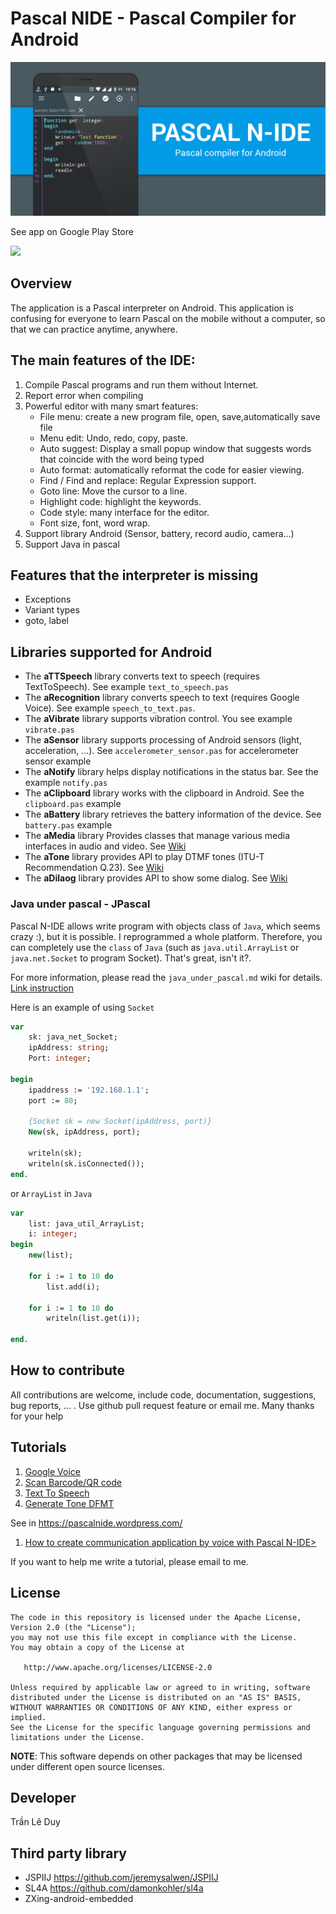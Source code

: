 # Pascal NIDE - Pascal Compiler for Android

![Wall](art/wall2.png)

See app on Google Play Store

<a href="https://play.google.com/store/apps/details?id=com.duy.pascal.compiler">
<img src="https://play.google.com/intl/en_us/badges/images/generic/en_badge_web_generic.png" width = 200/>
</a>

## Overview

The application is a Pascal interpreter on Android. This application is confusing for everyone to learn Pascal on the mobile without a computer, so that we can practice anytime, anywhere.

## The main features of the IDE:

  1. Compile Pascal programs and run them without Internet.
  2. Report error when compiling
  3. Powerful editor with many smart features: 
	    * File menu: create a new program file, open, save,automatically save file
	    * Menu edit: Undo, redo, copy, paste.
	    * Auto suggest: Display a small popup window that suggests words that coincide with the word being typed
	    * Auto format: automatically reformat the code for easier viewing.
	    * Find / Find and replace: Regular Expression support.
	    * Goto line: Move the cursor to a line.
	    * Highlight code: highlight the keywords.
	    * Code style: many interface for the editor.
	    * Font size, font, word wrap.
  4. Support library Android (Sensor, battery, record audio, camera...)
  5. Support Java in pascal

## Features that the interpreter is missing

- Exceptions
- Variant types
- goto, label
	
## Libraries supported for Android

- The **aTTSpeech** library converts text to speech (requires TextToSpeech). See example `text_to_speech.pas`
- The **aRecognition** library converts speech to text (requires Google Voice). See example `speech_to_text.pas`.
- The **aVibrate** library supports vibration control. You see example `vibrate.pas`
- The **aSensor** library supports processing of Android sensors (light, acceleration, ...). See `accelerometer_sensor.pas` for accelerometer sensor example
- The **aNotify** library helps display notifications in the status bar. See the example `notify.pas`
- The **aClipboard** library works with the clipboard in Android. See the `clipboard.pas` example
- The **aBattery** library retrieves the battery information of the device. See `battery.pas` example
- The **aMedia** library Provides classes that manage various media interfaces in audio and video. See [Wiki](wiki/library_document/aMedia_library.md)
- The **aTone** library provides API to play DTMF tones (ITU-T Recommendation Q.23). See [Wiki](wiki/library_document/aTone_library.md)
- The **aDilaog** library provides API to show some dialog. See [Wiki](wiki/library_document/aAialog_library.md)

### Java under pascal - JPascal

Pascal N-IDE allows write program with objects class of ``Java``, which seems crazy :), but it is possible. I reprogrammed a whole platform. Therefore, you can completely use the ``class`` of ``Java`` (such as ``java.util.ArrayList`` or ``java.net.Socket`` to program Socket). That's great, isn't it?.

For more information, please read the ``java_under_pascal.md`` wiki for details.
[Link instruction](wiki/java_under_pascal/create_new_object.md)

Here is an example of using ``Socket``

```pascal
var
    sk: java_net_Socket;
    ipAddress: string;
    Port: integer;

begin
    ipaddress := '192.168.1.1';
    port := 80;

    {Socket sk = new Socket(ipAddress, port)}
    New(sk, ipAddress, port);

    writeln(sk);
    writeln(sk.isConnected());
end.
```

or ``ArrayList`` in ``Java``

```pascal
var
    list: java_util_ArrayList;
    i: integer;
begin
    new(list);

    for i := 1 to 10 do
        list.add(i);

    for i := 1 to 10 do
        writeln(list.get(i));

end.
```

## How to contribute
All contributions are welcome, include code, documentation, suggestions, bug reports, ... . Use github pull request feature or email me. Many thanks for your help
## Tutorials

1. [Google Voice](wiki/tutorials/vi/google_voice/google_voice.md)
1. [Scan Barcode/QR code](wiki/tutorials/vi/google_voice/scan_bar_code.md)
1. [Text To Speech](wiki/tutorials/vi/google_voice/text_to_speech.md)
1. [Generate Tone DFMT](wiki/tutorials/vi/google_voice/how_to_make_dtmf_tone.md)

See in https://pascalnide.wordpress.com/
  1. <a href="https://pascalnide.wordpress.com/2017/05/01/tao-ung-dung-giao-tiep-bang-giong-noi-voi-pascal-n-ide/">How to create communication application by voice with Pascal N-IDE></a>

If you want to help me write a tutorial, please email to me.

## License
	The code in this repository is licensed under the Apache License, Version 2.0 (the "License");
	you may not use this file except in compliance with the License.
	You may obtain a copy of the License at

	   http://www.apache.org/licenses/LICENSE-2.0

	Unless required by applicable law or agreed to in writing, software
	distributed under the License is distributed on an "AS IS" BASIS,
	WITHOUT WARRANTIES OR CONDITIONS OF ANY KIND, either express or implied.
	See the License for the specific language governing permissions and
	limitations under the License.
**NOTE**: This software depends on other packages that may be licensed under different open source licenses.

## Developer
 Trần Lê Duy
 
## Third party library
   * JSPIIJ https://github.com/jeremysalwen/JSPIIJ
   * SL4A https://github.com/damonkohler/sl4a
   * ZXing-android-embedded
